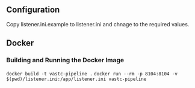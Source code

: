 ## Configuration

Copy listener.ini.example to listener.ini and chnage to the required values.

## Docker

### Building and Running the Docker Image

`docker build -t vastc-pipeline .`
`docker run --rm -p 8104:8104 -v $(pwd)/listener.ini:/app/listener.ini vastc-pipeline`
